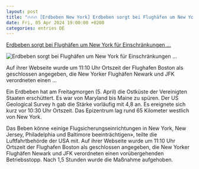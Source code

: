 ```yaml
---
layout: post
title: "🔥🔥🔥 [Erdbeben New York] Erdbeben sorgt bei Flughäfen um New York für Einschränkungen ..."
date: Fri, 05 Apr 2024 19:00:00 +0200
categories: entries DE
---
```

[Erdbeben sorgt bei Flughäfen um New York für Einschränkungen ...](https://www.aerotelegraph.com/flughaefen-um-new-york-nach-erdbeben-mit-einschraenkungen)

![Erdbeben sorgt bei Flughäfen um New York für Einschränkungen ...](https://cdn.aerotelegraph.com/production/uploads/2023/11/ticker-usa.png)

Auf ihrer Webseite wurde um 11:10 Uhr Ortszeit der Flughafen Boston als geschlossen angegeben, die New Yorker Flughäfen Newark und JFK verordneten einen ...

Ein Erdbeben hat am Freitagmorgen (5. April) die Ostküste der Vereinigten Staaten erschüttert. Es war von Maryland bis Maine zu spüren. Der US Geological Survey h gab die Stärke vorläufig mit 4,8 an. Es ereignete sich kurz vor 10:30 Uhr Ortszeit. Das Epizentrum lag rund 65 Kilometer westlich von New York.

Das Beben könne «einige Flugsicherungseinrichtungen in New York, New Jersey, Philadelphia und Baltimore beeinträchtigen», teilte die Luftfahrtbehörde der USA mit. Auf ihrer Webseite wurde um 11:10 Uhr Ortszeit der Flughafen Boston als geschlossen angegeben, die New Yorker Flughäfen Newark und JFK verordneten einen vorübergehenden Betriebsstopp. Nach 1,5 Stunden wurde die Maßnahme aufgehoben.

